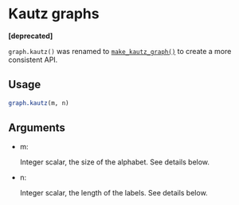 # Kautz graphs

**\[deprecated\]**

`graph.kautz()` was renamed to
[`make_kautz_graph()`](https://r.igraph.org/reference/make_kautz_graph.md)
to create a more consistent API.

## Usage

``` r
graph.kautz(m, n)
```

## Arguments

- m:

  Integer scalar, the size of the alphabet. See details below.

- n:

  Integer scalar, the length of the labels. See details below.
